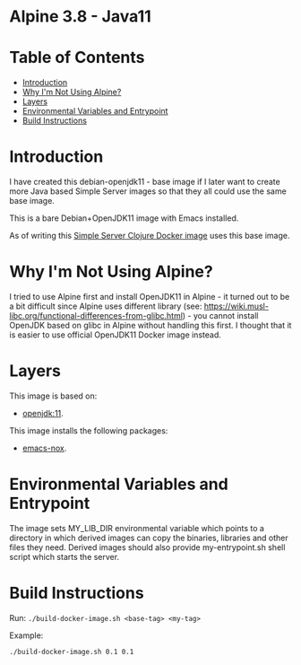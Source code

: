 # Alpine 3.8 - Java11 <!-- omit in toc -->


# Table of Contents  <!-- omit in toc -->
- [Introduction](#introduction)
- [Why I'm Not Using Alpine?](#why-im-not-using-alpine)
- [Layers](#layers)
- [Environmental Variables and Entrypoint](#environmental-variables-and-entrypoint)
- [Build Instructions](#build-instructions)


# Introduction

I have created this debian-openjdk11 - base image if I later want to create more Java based Simple Server images so that they all could use the same base image.

This is a bare Debian+OpenJDK11 image with Emacs installed.

As of writing this [Simple Server Clojure Docker image](https://github.com/gabelbombe/docker/tree/master/simple-server/clojure) uses this base image.

# Why I'm Not Using Alpine?

I tried to use Alpine first and install OpenJDK11 in Alpine - it turned out to be a bit difficult since Alpine uses different library (see: https://wiki.musl-libc.org/functional-differences-from-glibc.html) - you cannot install OpenJDK based on glibc in Alpine without handling this first. I thought that it is easier to use official OpenJDK11 Docker image instead.

# Layers

This image is based on:
- [openjdk:11](https://hub.docker.com/_/openjdk/).

This image installs the following packages:
- [emacs-nox](https://www.gnu.org/software/emacs/).


# Environmental Variables and Entrypoint

The image sets MY_LIB_DIR environmental variable which points to a directory in which derived images can copy the binaries, libraries and other files they need. Derived images should also provide my-entrypoint.sh shell script which starts the server.


# Build Instructions

Run: ```./build-docker-image.sh <base-tag> <my-tag>```

Example:

```bash
./build-docker-image.sh 0.1 0.1
```
